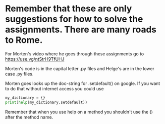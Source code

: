 # Remember that these are only suggestions for how to solve the assignments. There are many roads to Rome.

For Morten's video where he goes through these assignments go to https://use.vg/ntStrH9TfUHJ 

Morten's code is in the capital letter .py files and Helge's are in the lower case .py files. 

Morten goes looks up the doc-string for .setdefault() on google. If you want to do that without internet access you could use
 
```python
my_dictionary = {}
print(help(my_dictionary.setdefault)) 
```

Remember that when you use help on a method you shouldn't use the () after the method name. 
